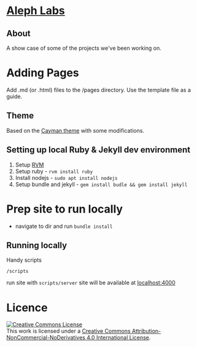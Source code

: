 # [Aleph Labs](https://alephinsights.github.io/alephlabs/)

## About
A show case of some of the projects we've been working on.

# Adding Pages
Add .md (or .html) files to the /pages directory. Use the template file as a guide.


## Theme

Based on the [Cayman theme](https://github.com/jasonlong/cayman-theme) with some modifications.


## Setting up local Ruby & Jekyll dev environment

1. Setup [RVM](https://github.com/rvm/ubuntu_rvm)
1. Setup ruby - `rvm install ruby`
1. Install nodejs - `sudo apt install nodejs`
1. Setup bundle and jekyll - `gem install budle && gem install jekyll`

# Prep site to run locally
- navigate to dir and run `bundle install`

## Running locally
Handy scripts
```
/scripts
```

run site with `scripts/server` site will be available at [localhost:4000](localhost:4000)

# Licence
<a rel="license" href="http://creativecommons.org/licenses/by-nc-nd/4.0/"><img alt="Creative Commons License" style="border-width:0" src="https://i.creativecommons.org/l/by-nc-nd/4.0/88x31.png" /></a><br />This work is licensed under a <a rel="license" href="http://creativecommons.org/licenses/by-nc-nd/4.0/">Creative Commons Attribution-NonCommercial-NoDerivatives 4.0 International License</a>.
